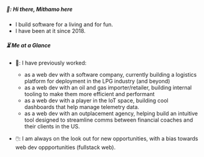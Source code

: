 ##### 👋: Hi there, Mithamo here

- I build software for a living and for fun.
- I have been at it since 2018.

##### :hourglass_flowing_sand: Me at a Glance

- 👷: I have previously worked:
  - as a web dev with a software company, currently building a logistics platform for deployment in the LPG industry (and beyond)
  - as a web dev with an oil and gas importer/retailer, building internal tooling to make them more efficient and performant
  - as a web dev with a player in the IoT space, building cool dashboards that help manage telemetry data.
  - as a web dev with an outplacement agency, helping build an intuitive tool designed to streamline comms between financial coaches and their clients in the US.

- 🖱️: I am always on the look out for new opportunities, with a bias towards web dev oppportunities (fullstack web).


